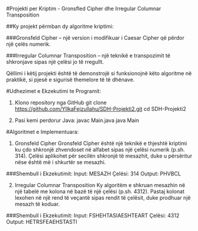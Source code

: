 #Projekti per Kriptim - Gronsfled Cipher dhe Irregular Columnar Transposition

##Ky projekt përmban dy algoritme kriptimi:

###Gronsfeld Cipher – një version i modifikuar i Caesar Cipher që përdor një çelës numerik.

###Irregular Columnar Transposition – një teknikë e transpozimit të shkronjave sipas një çelësi jo të rregullt.

Qëllimi i këtij projekti është të demonstrojë si funksionojnë këto algoritme në praktikë, si pjesë e sigurisë themelore të të dhënave.


#Udhezimet e Ekzekutimi te Programit:
1. Klono repository nga GitHub
 git clone https://github.com/YllkaFejzullahu/SDH-Projekti2.git
cd SDH-Projekti2

2. Pasi kemi perdorur Java:
javac Main.java
java Main


#Algoritmet e Implementuara:
1. Gronsfeld Cipher
Gronsfeld Cipher është një teknikë e thjeshtë kriptimi ku çdo shkronjë zhvendoset në alfabet sipas një çelësi numerik (p.sh. 314). Çelësi aplikohet për secilën shkronjë të mesazhit, duke u përsëritur nëse është më i shkurtër se mesazhi.

###Shembull i Ekzekutimit:
Input: MESAZH
Çelësi: 314
Output: PHVBCL

2. Irregular Columnar Transposition
Ky algoritëm e shkruan mesazhin në një tabelë me kolona në bazë të një çelësi (p.sh. 4312). Pastaj kolonat lexohen në një rend të veçantë sipas rendit të çelësit, duke prodhuar një mesazh të koduar.

###Shembull i Ekzekutimit:
Input: FSHEHTASIAESHTEART
Çelësi: 4312
Output: HETRSFEAEHSTASTI








